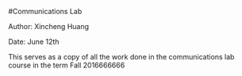 #Communications Lab

Author: Xincheng Huang

Date: June 12th

This serves as a copy of all the work done in the communications lab course in the term Fall 2016666666
